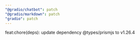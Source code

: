 ```yaml
---
"@gradio/chatbot": patch
"@gradio/markdown": patch
"gradio": patch
---
```


feat:chore(deps): update dependency @types/prismjs to v1.26.4
